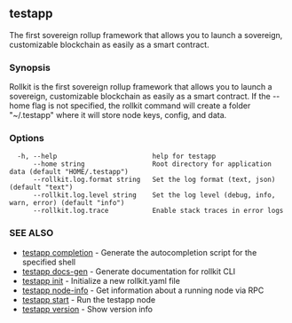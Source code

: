 ## testapp

The first sovereign rollup framework that allows you to launch a sovereign, customizable blockchain as easily as a smart contract.

### Synopsis


Rollkit is the first sovereign rollup framework that allows you to launch a sovereign, customizable blockchain as easily as a smart contract.
If the --home flag is not specified, the rollkit command will create a folder "~/.testapp" where it will store node keys, config, and data.


### Options

```
  -h, --help                        help for testapp
      --home string                 Root directory for application data (default "HOME/.testapp")
      --rollkit.log.format string   Set the log format (text, json) (default "text")
      --rollkit.log.level string    Set the log level (debug, info, warn, error) (default "info")
      --rollkit.log.trace           Enable stack traces in error logs
```

### SEE ALSO

* [testapp completion](testapp_completion.md)	 - Generate the autocompletion script for the specified shell
* [testapp docs-gen](testapp_docs-gen.md)	 - Generate documentation for rollkit CLI
* [testapp init](testapp_init.md)	 - Initialize a new rollkit.yaml file
* [testapp node-info](testapp_node-info.md)	 - Get information about a running node via RPC
* [testapp start](testapp_start.md)	 - Run the testapp node
* [testapp version](testapp_version.md)	 - Show version info
